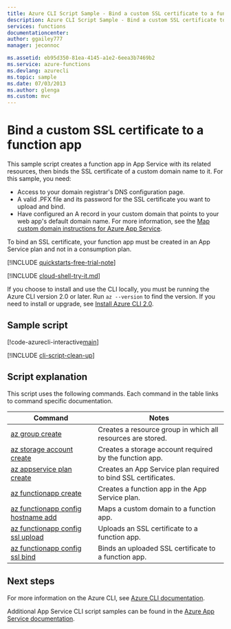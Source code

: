```yaml
---
title: Azure CLI Script Sample - Bind a custom SSL certificate to a function app | Microsoft Docs
description: Azure CLI Script Sample - Bind a custom SSL certificate to a function app in Azure
services: functions
documentationcenter: 
author: ggailey777
manager: jeconnoc

ms.assetid: eb95d350-81ea-4145-a1e2-6eea3b7469b2
ms.service: azure-functions
ms.devlang: azurecli
ms.topic: sample
ms.date: 07/03/2013
ms.author: glenga
ms.custom: mvc
---
```

# Bind a custom SSL certificate to a function app

This sample script creates a function app in App Service with its related resources, then binds the SSL certificate of a custom domain name to it. For this sample, you need:

* Access to your domain registrar's DNS configuration page.
* A valid .PFX file and its password for the SSL certificate you want to upload and bind.
* Have configured an A record in your custom domain that points to your web app's default domain name. For more information, see the [Map custom domain instructions for Azure App Service](https://aka.ms/appservicecustomdns).

To bind an SSL certificate, your function app must be created in an App Service plan and not in a consumption plan.

[!INCLUDE [quickstarts-free-trial-note](../../../includes/quickstarts-free-trial-note.md)]

[!INCLUDE [cloud-shell-try-it.md](../../../includes/cloud-shell-try-it.md)]

If you choose to install and use the CLI locally, you must be running the Azure CLI version 2.0 or later. Run `az --version` to find the version. If you need to install or upgrade, see [Install Azure CLI 2.0]( /cli/azure/install-azure-cli). 

## Sample script

[!code-azurecli-interactive[main](../../../cli_scripts/azure-functions/configure-ssl-certificate/configure-ssl-certificate.sh?highlight=3-5 "Bind a custom SSL certificate to a web app")]

[!INCLUDE [cli-script-clean-up](../../../includes/cli-script-clean-up.md)]

## Script explanation

This script uses the following commands. Each command in the table links to command specific documentation.

| Command | Notes |
|---|---|
| [az group create](https://docs.microsoft.com/cli/azure/group#az-group-create) | Creates a resource group in which all resources are stored. |
| [az storage account create](https://docs.microsoft.com/cli/azure/storage/account#az-storage-account-create) | Creates a storage account required by the function app. |
| [az appservice plan create](https://docs.microsoft.com/cli/azure/appservice/plan#az-appservice-plan-create) | Creates an App Service plan required to bind SSL certificates. |
| [az functionapp create](https://docs.microsoft.com/cli/azure/functionapp#az-functionapp-create) | Creates a function app in the App Service plan. |
| [az functionapp config hostname add](https://docs.microsoft.com/cli/azure/functionapp/config/hostname#az-functionapp-config-hostname-add) | Maps a custom domain to a function app. |
| [az functionapp config ssl upload](https://docs.microsoft.com/cli/azure/functionapp/config/ssl#az-functionapp-config-ssl-upload) | Uploads an SSL certificate to a function app. |
| [az functionapp config ssl bind](https://docs.microsoft.com/cli/azure/functionapp/config/ssl#az-functionapp-config-ssl-bind) | Binds an uploaded SSL certificate to a function app. |

## Next steps

For more information on the Azure CLI, see [Azure CLI documentation](https://docs.microsoft.com/cli/azure).

Additional App Service CLI script samples can be found in the [Azure App Service documentation](../functions-cli-samples.md).
